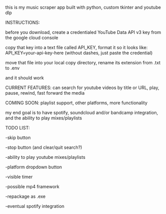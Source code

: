 this is my music scraper app built with python, custom tkinter and youtube dlp

INSTRUCTIONS:


before you download, create a credentialed YouTube Data API v3 key from the google cloud console


copy that key into a text file called API_KEY, format it so it looks like: API_KEY=your-api-key-here (without dashes, just paste the credential)



move that file into your local copy directory, rename its extension from .txt to .env


and it should work



CURRENT FEATURES: can search for youtube videos by title or URL, play, pause, rewind, fast forward the media


COMING SOON: playlist support, other platforms, more functionality


my end goal is to have spotify, soundcloud and/or bandcamp integration, and the ability to play mixes/playlists


TODO LIST:

-skip button

-stop button (and clear/quit search?)

-ability to play youtube mixes/playlists

-platform dropdown button

-visible timer

-possible mp4 framework

-repackage as .exe

-eventual spotify integration

